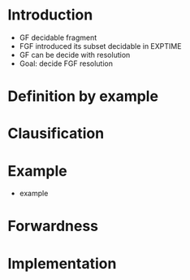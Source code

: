 
# Introduction

 - GF decidable fragment
 - FGF introduced []() its subset decidable in EXPTIME
 - GF can be decide with resolution []()
 - Goal: decide FGF resolution

# Definition by example

# Clausification

# Example
 - example

# Forwardness

# Implementation
